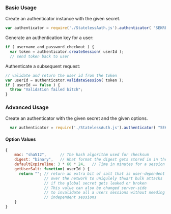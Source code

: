 ### Basic Usage

Create an authenticator instance with the given secret.

```javascript
var authenticator = require('./StatelessAuth.js').authenticator( "SEKRET" );
```

Generate an authentication key for a user:

```javascript
if ( username_and_password_checkout ) {
  var token = authenticator.createSession( userId );
  // send token back to user
```

Authenticate a subsequent request:

```javascript
// validate and return the user id from the token
var userId = authenticator.validateSession( token );
if ( userId == false ) {
  throw "Validation failed bitch";
}
```

### Advanced Usage

Create an authenticator with the given secret and the given options.

```javascript
  var authenticator = require('./StatelessAuth.js').authenticator( "SEKRET", {OPTIONS} );
```

#### Option Values

```javascript
{
    mac: "sha512",      // The hash algorithm used for checksum
    digest: "binary",   // What format the digest gets stored in in the final JSON structure
    defaultExpireTime: 3 * 60 * 24,   // Time in minutes for a session to last
    getUserSalt: function( userId ) {
      return ""; // return an extra bit of salt that is user-dependent but not shared
                 // over the network to uniqulely thwart bulk attacks
                 // if the global secret gets leaked or broken
                 // This value can also be changed server-side
                 // to invalidate all a users sessions without needing to track
                 // independent sessions
    }
}

```